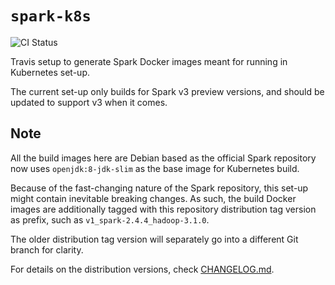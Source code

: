 # `spark-k8s`

![CI Status](https://img.shields.io/github/workflow/status/guangie88/spark-k8s/CI/master?label=CI&logo=github&style=for-the-badge)

Travis setup to generate Spark Docker images meant for running in Kubernetes
set-up.

The current set-up only builds for Spark v3 preview versions, and should be
updated to support v3 when it comes.

## Note

All the build images here are Debian based as the official Spark repository now
uses `openjdk:8-jdk-slim` as the base image for Kubernetes build.

Because of the fast-changing nature of the Spark repository, this set-up might
contain inevitable breaking changes. As such, the build Docker images are
additionally tagged with this repository distribution tag version as prefix,
such as `v1_spark-2.4.4_hadoop-3.1.0`.

The older distribution tag version will separately go into a different Git
branch for clarity.

For details on the distribution versions, check [CHANGELOG.md](CHANGELOG.md).
